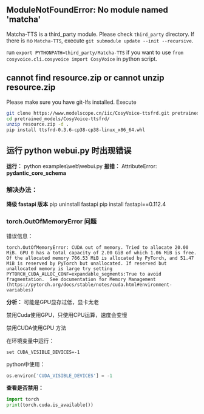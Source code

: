## ModuleNotFoundError: No module named 'matcha'

Matcha-TTS is a third_party module. Please check `third_party` directory. If there is no `Matcha-TTS`, execute `git submodule update --init --recursive`.

run `export PYTHONPATH=third_party/Matcha-TTS` if you want to use `from cosyvoice.cli.cosyvoice import CosyVoice` in python script.

## cannot find resource.zip or cannot unzip resource.zip

Please make sure you have git-lfs installed. Execute

```sh
git clone https://www.modelscope.cn/iic/CosyVoice-ttsfrd.git pretrained_models/CosyVoice-ttsfrd
cd pretrained_models/CosyVoice-ttsfrd/
unzip resource.zip -d .
pip install ttsfrd-0.3.6-cp38-cp38-linux_x86_64.whl
```

## 运行 python webui.py 时出现错误

**运行：** python examples\web\webui.py
**报错：** AttributeError: __pydantic_core_schema__

### 解决办法：

**降级 fastapi 版本**
pip uninstall fastapi
pip install fastapi==0.112.4

### torch.OutOfMemoryError 问题

错误信息：

```
torch.OutOfMemoryError: CUDA out of memory. Tried to allocate 20.00 MiB. GPU 0 has a total capacity of 2.00 GiB of which 1.06 MiB is free. Of the allocated memory 766.53 MiB is allocated by PyTorch, and 51.47 MiB is reserved by PyTorch but unallocated. If reserved but unallocated memory is large try setting PYTORCH_CUDA_ALLOC_CONF=expandable_segments:True to avoid fragmentation.  See documentation for Memory Management  (https://pytorch.org/docs/stable/notes/cuda.html#environment-variables)
```

**分析：** 可能是GPU显存过低，显卡太老

禁用Cuda使用GPU，只使用CPU运算，速度会变慢

禁用CUDA使用GPU 方法

在环境变量中运行：

```shell
set CUDA_VISIBLE_DEVICES=-1
```

python中使用：

```python
os.environ['CUDA_VISIBLE_DEVICES'] = -1
```

**查看是否禁用：**

```python
import torch
print(torch.cuda.is_available())
```

